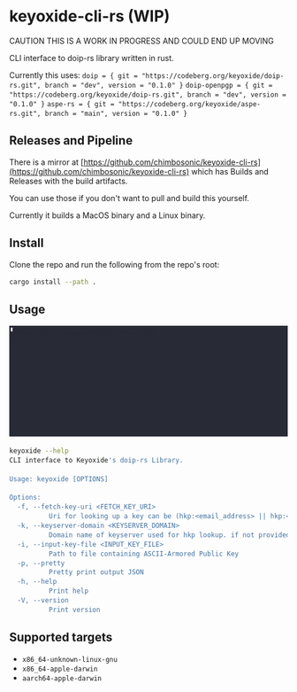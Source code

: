 # keyoxide-cli-rs (WIP)

CAUTION THIS IS A WORK IN PROGRESS AND COULD END UP MOVING

CLI interface to doip-rs library written in rust.

Currently this uses:
`doip = { git = "https://codeberg.org/keyoxide/doip-rs.git", branch = "dev", version = "0.1.0" }`
`doip-openpgp = { git = "https://codeberg.org/keyoxide/doip-rs.git", branch = "dev", version = "0.1.0" }`
`aspe-rs = { git = "https://codeberg.org/keyoxide/aspe-rs.git", branch = "main", version = "0.1.0" }`

## Releases and Pipeline

There is a mirror at [https://github.com/chimbosonic/keyoxide-cli-rs](https://github.com/chimbosonic/keyoxide-cli-rs) which has Builds and Releases with the build artifacts.

You can use those if you don't want to pull and build this yourself.

Currently it builds a MacOS binary and a Linux binary.

## Install

Clone the repo and run the following from the repo's root:

```bash
cargo install --path .
```

## Usage

![demo](./demo.gif)

```bash
keyoxide --help
CLI interface to Keyoxide's doip-rs Library.

Usage: keyoxide [OPTIONS]

Options:
  -f, --fetch-key-uri <FETCH_KEY_URI>
          Uri for looking up a key can be (hkp:<email_address> || hkp:<key_fingerprint> || wkd:<email_address>)
  -k, --keyserver-domain <KEYSERVER_DOMAIN>
          Domain name of keyserver used for hkp lookup. if not provided will default to keys.openpgp.org
  -i, --input-key-file <INPUT_KEY_FILE>
          Path to file containing ASCII-Armored Public Key
  -p, --pretty
          Pretty print output JSON
  -h, --help
          Print help
  -V, --version
          Print version
```

## Supported targets

- `x86_64-unknown-linux-gnu`
- `x86_64-apple-darwin`
- `aarch64-apple-darwin`
